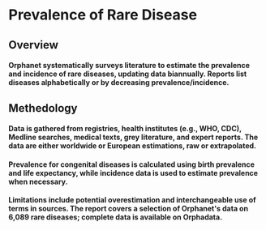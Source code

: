 # Prevalence of Rare Disease
## Overview
#### Orphanet systematically surveys literature to estimate the prevalence and incidence of rare diseases, updating data biannually. Reports list diseases alphabetically or by decreasing prevalence/incidence. 

## Methedology
#### Data is gathered from registries, health institutes (e.g., WHO, CDC), Medline searches, medical texts, grey literature, and expert reports. The data are either worldwide or European estimations, raw or extrapolated. 
#### Prevalence for congenital diseases is calculated using birth prevalence and life expectancy, while incidence data is used to estimate prevalence when necessary. 
#### Limitations include potential overestimation and interchangeable use of terms in sources. The report covers a selection of Orphanet's data on 6,089 rare diseases; complete data is available on Orphadata.
